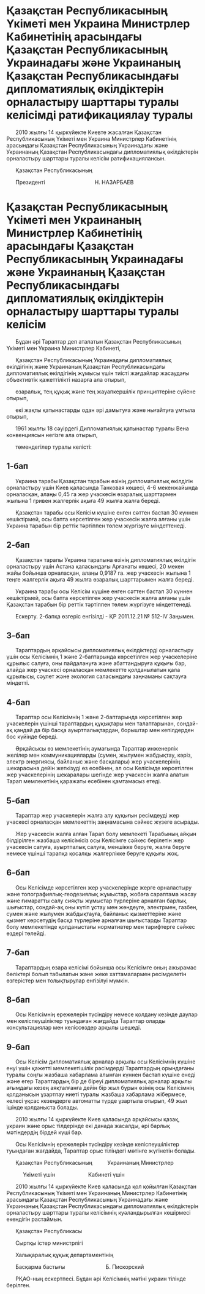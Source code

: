 # Қазақстан Республикасының Үкіметі мен Украина Министрлер Кабинетінің арасындағы Қазақстан Республикасының Украинадағы және Украинаның Қазақстан Республикасындағы дипломатиялық өкілдіктерін орналастыру шарттары туралы келісімді ратификациялау туралы

      2010 жылғы 14 қыркүйекте Киевте жасалған Қазақстан Республикасының Үкіметі мен Украина Министрлер Кабинетінің арасындағы Қазақстан Республикасының Украинадағы және Украинаның Қазақстан Республикасындағы дипломатиялық өкілдіктерін орналастыру шарттары туралы келісім ратификациялансын.

      Қазақстан Республикасының

      Президенті                                 Н. НАЗАРБАЕВ

# Қазақстан Республикасының Үкіметі мен Украинаның Министрлер Кабинетінің арасындағы Қазақстан Республикасының Украинадағы және Украинаның Қазақстан Республикасындағы дипломатиялық өкілдіктерін орналастыру шарттары туралы келісім

      Бұдан әрі Тараптар деп аталатын Қазақстан Республикасының Үкіметі мен Украина Министрлер Кабинеті,

      Қазақстан Республикасының Украинадағы дипломатиялық өкілдігінің және Украинаның Қазақстан Республикасындағы дипломатиялық өкілдігінің жұмысы үшін тиісті жағдайлар жасаудағы объективтік қажеттілікті назарға ала отырып,

      өзаралық, тең құқық және тең жауапкершілік принциптеріне сүйене отырып,

      екі жақты қатынастарды одан әрі дамытуға және нығайтуға ұмтыла отырып,

      1961 жылғы 18 сәуірдегі Дипломатиялық қатынастар туралы Вена конвенциясын негізге ала отырып,

      төмендегілер туралы келісті:

## 1-бап

      Украина тарабы Қазақстан тарабын өзінің дипломатиялық өкілдігін орналастыру үшін Киев қаласында Танковая көшесі, 4-6 мекенжайында орналасқан, алаңы 0,45 га жер учаскесін өзаралық шарттармен жылына 1 гривен жалгерлік ақыға 49 жылға жалға береді.

      Қазақстан тарабы осы Келісім күшіне енген сәттен бастап 30 күннен кешіктірмей, осы бапта көрсетілген жер учаскесін жалға алғаны үшін Украина тарабын бір реттік тәртіппен төлем жүргізуге міндеттенеді.

## 2-бап

      Қазақстан тарапы Украина тарапына өзінің дипломатиялық өкілдігін орналастыру үшін Астана қаласындағы Арғанаты көшесі, 20 мекен жайы бойынша орналасқан, алаңы 0,9187 га. жер учаскесін жылына 1 теңге жалгерлік ақыға 49 жылға өзаралық шарттарымен жалға береді.

      Украина тарабы осы Келісім күшіне енген сәттен бастап 30 күннен кешіктірмей, осы бапта көрсетілген жер учаскесін жалға алғаны үшін Қазақстан тарабын бір реттік тәртіппен төлем жүргізуге міндеттенеді.

      Ескерту. 2-бапқа өзгеріс енгізілді - ҚР 2011.12.21 № 512-IV Заңымен.

## 3-бап

      Тараптардың әрқайсысы дипломатиялық өкілдіктерді орналастыру үшін осы Келісімнің 1 және 2-баптарында көрсетілген жер учаскелеріне құрылыс салуға, оны пайдалануға және абаттандыруға құқығы бар, алайда жер учаскесі орналасқан мемлекетте қолданылатын қала құрылысы, сәулет және экология саласындағы заңнаманы сақтауға міндетті.

## 4-бап

      Тараптар осы Келісімнің 1 және 2-баптарында көрсетілген жер учаскелерін үшінші тараптардың құқықтары мен талаптарынан, сондай-ақ қандай да бір басқа ауыртпалықтардан, борыштар мен кепілдерден бос күйінде береді.

      Әрқайсысы өз мемлекетінің аумағында Тараптар инженерлік желілер мен коммуникацияларды (сумен, жылумен жабдықтау, кәріз, электр энергиясы, байланыс және басқалары) жер учаскелерінің шекарасына дейін жеткізуді өз есебінен, ал осы Келісімде көрсетілген жер учаскелерінің шекаралары шегінде жер учаскесін жалға алатын Тарап мемлекетінің қаражаты есебінен қамтамасыз етеді.

## 5-бап

      Тараптар жер учаскелерін жалға алу құқығын ресімдеуді жер учаскесі орналасқан мемлекеттің заңнамасына сәйкес жүзеге асырады.

      Жер учаскесін жалға алған Тарап болу мемлекеті Тарабының айқын білдірілген жазбаша келісімісіз осы Келісімге сәйкес берілетін жер учаскесін сатуға, ауыртпалық салуға, меншікке беруге, жалға беруге немесе үшінші тарапқа қосалқы жалгерлікке беруге құқығы жоқ.

## 6-бап

      Осы Келісімде көрсетілген жер учаскелерінде жерге орналастыру және топографиялық-геодезиялық жұмыстар, жобаға сараптама жасау және ғимаратты салу сияқты жұмыстар түрлеріне арналған барлық шығыстар, сондай-ақ оны күтіп ұстау мен жөндеуге, электрмен, газбен, сумен және жылумен жабдықтауға, байланыс қызметтеріне және қызмет көрсетудің басқа түрлеріне арналған шығыстарды Тараптар болу мемлекетінде қолданыстағы нормативтер мен тарифтерге сәйкес өздері төлейді.

## 7-бап

      Тараптардың өзара келісімі бойынша осы Келісімге оның ажырамас бөліктері болып табылатын және жеке хаттамалармен ресімделетін өзгерістер мен толықтырулар енгізілуі мүмкін.

## 8-бап

      Осы Келісімнің ережелерін түсіндіру немесе қолдану кезінде даулар мен келіспеушіліктер туындаған жағдайда Тараптар оларды консультациялар мен келіссөздер арқылы шешеді.

## 9-бап

      Осы Келісім дипломатиялық арналар арқылы осы Келісімнің күшіне енуі үшін қажетті мемлекетішілік рәсімдерді Тараптардың орындағаны туралы соңғы жазбаша хабарлама алынған күннен бастап күшіне енеді және егер Тараптардың бір де біреуі дипломатиялық арналар арқылы ағымдағы кезең аяқталғанға дейін бір жыл бұрын өзінің осы Келісімнің қолданысын ұзартпау ниеті туралы жазбаша хабарлама жібермесе, келесі ұқсас кезеңдерге автоматты түрде ұзартыла отырып, 49 жыл ішінде қолданыста болады.

      2010 жылғы 14 қыркүйекте Киев қаласында әрқайсысы қазақ, украин және орыс тілдерінде екі данада жасалды, әрі барлық мәтіндердің бірдей күші бар.

      Осы Келісімнің ережелерін түсіндіру кезінде келіспеушіліктер туындаған жағдайда, Тараптар орыс тіліндегі мәтінге жүгінетін болады.

      Қазақстан Республикасының          Украинаның Министрлер

           Үкіметі үшін                      Кабинеті үшін

      2010 жылғы 14 қыркүйекте Киев қаласында қол қойылған Қазақстан Республикасының Үкіметі мен Украинаның Министрлер Кабинетінің арасындағы Қазақстан Республикасының Украинадағы және Украинаның Қазақстан Республикасындағы дипломатиялық өкілдіктерін орналастыру шарттары туралы келісімнің куәландырылған көшірмесі екендігін растаймын.

      Қазақстан Республикасы

      Сыртқы істер министрлігі

      Халықаралық құқық департаментінің

      Басқарма бастығы                           Б. Пискорский

      РҚАО-ның ескертпесі. Бұдан әрі Келісімнің мәтіні украин тілінде берілген.

